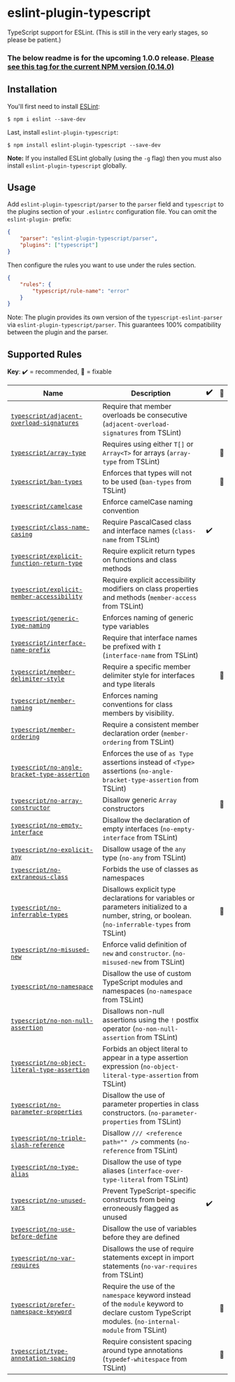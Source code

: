 # eslint-plugin-typescript

TypeScript support for ESLint. (This is still in the very early stages, so please be patient.)

### The below readme is for the upcoming 1.0.0 release. [Please see this tag for the current NPM version (0.14.0)](https://github.com/bradzacher/eslint-plugin-typescript/tree/0.14.0)

## Installation

You'll first need to install [ESLint](http://eslint.org):

```
$ npm i eslint --save-dev
```

Last, install `eslint-plugin-typescript`:

```
$ npm install eslint-plugin-typescript --save-dev
```

**Note:** If you installed ESLint globally (using the `-g` flag) then you must also install `eslint-plugin-typescript` globally.

## Usage

Add `eslint-plugin-typescript/parser` to the `parser` field and `typescript` to the plugins section of your `.eslintrc` configuration file. You can omit the `eslint-plugin-` prefix:

```json
{
    "parser": "eslint-plugin-typescript/parser",
    "plugins": ["typescript"]
}
```

Then configure the rules you want to use under the rules section.

```json
{
    "rules": {
        "typescript/rule-name": "error"
    }
}
```

Note: The plugin provides its own version of the `typescript-eslint-parser` via `eslint-plugin-typescript/parser`.
This guarantees 100% compatibility between the plugin and the parser.

## Supported Rules

<!-- Please run `npm run docs` to update this section -->
<!-- begin rule list -->
**Key**: :heavy_check_mark: = recommended, :wrench: = fixable

| Name | Description | :heavy_check_mark: | :wrench: |
| ---- | ----------- | ------------------ | -------- |
| [`typescript/adjacent-overload-signatures`](./docs/rules/adjacent-overload-signatures.md) | Require that member overloads be consecutive (`adjacent-overload-signatures` from TSLint) |  |  |
| [`typescript/array-type`](./docs/rules/array-type.md) | Requires using either `T[]` or `Array<T>` for arrays (`array-type` from TSLint) |  | :wrench: |
| [`typescript/ban-types`](./docs/rules/ban-types.md) | Enforces that types will not to be used (`ban-types` from TSLint) |  | :wrench: |
| [`typescript/camelcase`](./docs/rules/camelcase.md) | Enforce camelCase naming convention |  |  |
| [`typescript/class-name-casing`](./docs/rules/class-name-casing.md) | Require PascalCased class and interface names (`class-name` from TSLint) | :heavy_check_mark: |  |
| [`typescript/explicit-function-return-type`](./docs/rules/explicit-function-return-type.md) | Require explicit return types on functions and class methods |  |  |
| [`typescript/explicit-member-accessibility`](./docs/rules/explicit-member-accessibility.md) | Require explicit accessibility modifiers on class properties and methods (`member-access` from TSLint) |  |  |
| [`typescript/generic-type-naming`](./docs/rules/generic-type-naming.md) | Enforces naming of generic type variables |  |  |
| [`typescript/interface-name-prefix`](./docs/rules/interface-name-prefix.md) | Require that interface names be prefixed with `I` (`interface-name` from TSLint) |  |  |
| [`typescript/member-delimiter-style`](./docs/rules/member-delimiter-style.md) | Require a specific member delimiter style for interfaces and type literals |  | :wrench: |
| [`typescript/member-naming`](./docs/rules/member-naming.md) | Enforces naming conventions for class members by visibility. |  |  |
| [`typescript/member-ordering`](./docs/rules/member-ordering.md) | Require a consistent member declaration order (`member-ordering` from TSLint) |  |  |
| [`typescript/no-angle-bracket-type-assertion`](./docs/rules/no-angle-bracket-type-assertion.md) | Enforces the use of `as Type` assertions instead of `<Type>` assertions (`no-angle-bracket-type-assertion` from TSLint) |  |  |
| [`typescript/no-array-constructor`](./docs/rules/no-array-constructor.md) | Disallow generic `Array` constructors |  | :wrench: |
| [`typescript/no-empty-interface`](./docs/rules/no-empty-interface.md) | Disallow the declaration of empty interfaces (`no-empty-interface` from TSLint) |  |  |
| [`typescript/no-explicit-any`](./docs/rules/no-explicit-any.md) | Disallow usage of the `any` type (`no-any` from TSLint) |  |  |
| [`typescript/no-extraneous-class`](./docs/rules/no-extraneous-class.md) | Forbids the use of classes as namespaces |  |  |
| [`typescript/no-inferrable-types`](./docs/rules/no-inferrable-types.md) | Disallows explicit type declarations for variables or parameters initialized to a number, string, or boolean. (`no-inferrable-types` from TSLint) |  | :wrench: |
| [`typescript/no-misused-new`](./docs/rules/no-misused-new.md) | Enforce valid definition of `new` and `constructor`. (`no-misused-new` from TSLint) |  |  |
| [`typescript/no-namespace`](./docs/rules/no-namespace.md) | Disallow the use of custom TypeScript modules and namespaces (`no-namespace` from TSLint) |  |  |
| [`typescript/no-non-null-assertion`](./docs/rules/no-non-null-assertion.md) | Disallows non-null assertions using the `!` postfix operator (`no-non-null-assertion` from TSLint) |  |  |
| [`typescript/no-object-literal-type-assertion`](./docs/rules/no-object-literal-type-assertion.md) | Forbids an object literal to appear in a type assertion expression (`no-object-literal-type-assertion` from TSLint) |  |  |
| [`typescript/no-parameter-properties`](./docs/rules/no-parameter-properties.md) | Disallow the use of parameter properties in class constructors. (`no-parameter-properties` from TSLint) |  |  |
| [`typescript/no-triple-slash-reference`](./docs/rules/no-triple-slash-reference.md) | Disallow `/// <reference path="" />` comments (`no-reference` from TSLint) |  |  |
| [`typescript/no-type-alias`](./docs/rules/no-type-alias.md) | Disallow the use of type aliases (`interface-over-type-literal` from TSLint) |  |  |
| [`typescript/no-unused-vars`](./docs/rules/no-unused-vars.md) | Prevent TypeScript-specific constructs from being erroneously flagged as unused | :heavy_check_mark: |  |
| [`typescript/no-use-before-define`](./docs/rules/no-use-before-define.md) | Disallow the use of variables before they are defined |  |  |
| [`typescript/no-var-requires`](./docs/rules/no-var-requires.md) | Disallows the use of require statements except in import statements (`no-var-requires` from TSLint) |  |  |
| [`typescript/prefer-namespace-keyword`](./docs/rules/prefer-namespace-keyword.md) | Require the use of the `namespace` keyword instead of the `module` keyword to declare custom TypeScript modules. (`no-internal-module` from TSLint) |  | :wrench: |
| [`typescript/type-annotation-spacing`](./docs/rules/type-annotation-spacing.md) | Require consistent spacing around type annotations (`typedef-whitespace` from TSLint) |  | :wrench: |
<!-- end rule list -->
